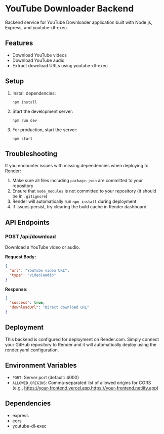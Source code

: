 # YouTube Downloader Backend

Backend service for YouTube Downloader application built with Node.js, Express, and youtube-dl-exec.

## Features
- Download YouTube videos
- Download YouTube audio
- Extract download URLs using youtube-dl-exec

## Setup

1. Install dependencies:
   ```
   npm install
   ```

2. Start the development server:
   ```
   npm run dev
   ```

3. For production, start the server:
   ```
   npm start
   ```

## Troubleshooting

If you encounter issues with missing dependencies when deploying to Render:

1. Make sure all files including `package.json` are committed to your repository
2. Ensure that `node_modules` is not committed to your repository (it should be in `.gitignore`)
3. Render will automatically run `npm install` during deployment
4. If issues persist, try clearing the build cache in Render dashboard

## API Endpoints

### POST /api/download

Download a YouTube video or audio.

**Request Body:**
```json
{
  "url": "YouTube video URL",
  "type": "video|audio"
}
```

**Response:**
```json
{
  "success": true,
  "downloadUrl": "Direct download URL"
}
```

## Deployment

This backend is configured for deployment on Render.com. Simply connect your GitHub repository to Render and it will automatically deploy using the render.yaml configuration.

## Environment Variables

- `PORT`: Server port (default: 4000)
- `ALLOWED_ORIGINS`: Comma-separated list of allowed origins for CORS (e.g., https://your-frontend.vercel.app,https://your-frontend.netlify.app)

## Dependencies

- express
- cors
- youtube-dl-exec
